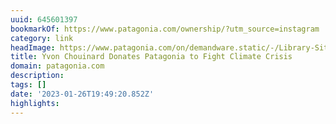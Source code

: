 ```yaml
---
uuid: 645601397
bookmarkOf: https://www.patagonia.com/ownership/?utm_source=instagram
category: link
headImage: https://www.patagonia.com/on/demandware.static/-/Library-Sites-PatagoniaShared/default/dwd531ae82/images/campaigns/chacabuco/Home_Yvon_Chouinard_Portraits_Campbell-Brewer_37-final.jpg
title: Yvon Chouinard Donates Patagonia to Fight Climate Crisis
domain: patagonia.com
description:
tags: []
date: '2023-01-26T19:49:20.852Z'
highlights:
---
```



